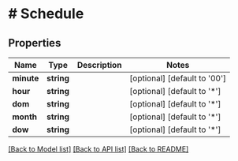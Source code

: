 # # Schedule

## Properties

Name | Type | Description | Notes
------------ | ------------- | ------------- | -------------
**minute** | **string** |  | [optional] [default to '00']
**hour** | **string** |  | [optional] [default to '*']
**dom** | **string** |  | [optional] [default to '*']
**month** | **string** |  | [optional] [default to '*']
**dow** | **string** |  | [optional] [default to '*']

[[Back to Model list]](../../README.md#models) [[Back to API list]](../../README.md#endpoints) [[Back to README]](../../README.md)
